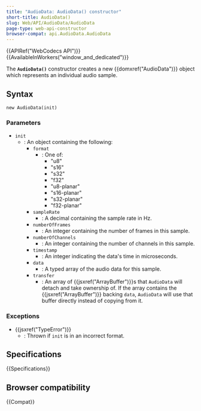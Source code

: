 ```yaml
---
title: "AudioData: AudioData() constructor"
short-title: AudioData()
slug: Web/API/AudioData/AudioData
page-type: web-api-constructor
browser-compat: api.AudioData.AudioData
---
```


{{APIRef("WebCodecs API")}}{{AvailableInWorkers("window_and_dedicated")}}

The **`AudioData()`** constructor creates a new {{domxref("AudioData")}} object which represents an individual audio sample.

## Syntax

```js-nolint
new AudioData(init)
```

### Parameters

- `init`
  - : An object containing the following:
    - `format`
      - : One of:
        - "u8"
        - "s16"
        - "s32"
        - "f32"
        - "u8-planar"
        - "s16-planar"
        - "s32-planar"
        - "f32-planar"
    - `sampleRate`
      - : A decimal containing the sample rate in Hz.
    - `numberOfFrames`
      - : An integer containing the number of frames in this sample.
    - `numberOfChannels`
      - : An integer containing the number of channels in this sample.
    - `timestamp`
      - : An integer indicating the data's time in microseconds.
    - `data`
      - : A typed array of the audio data for this sample.
    - `transfer`
      - : An array of {{jsxref("ArrayBuffer")}}s that `AudioData` will detach and take ownership of. If the array contains the {{jsxref("ArrayBuffer")}} backing `data`, `AudioData` will use that buffer directly instead of copying from it.

### Exceptions

- {{jsxref("TypeError")}}
  - : Thrown if `init` is in an incorrect format.

## Specifications

{{Specifications}}

## Browser compatibility

{{Compat}}
